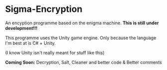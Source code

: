 # Sigma-Encryption
An encyption programme based on the enigma machine.
<b> This is still under development!!! </b>


This programme uses the Unity game engine. Only because the language I'm best at is C# + Unity.

(I know Unity isn't really meant for stuff like this)



<b>Coming Soon:</b>
Decryption, Salt, Cleaner and better code & Better comments


